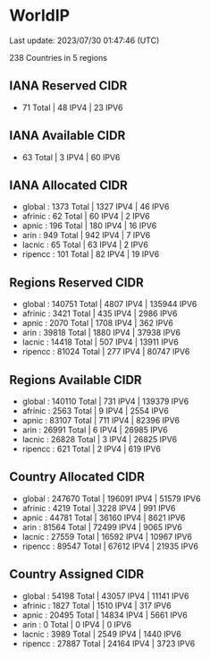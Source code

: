 # WorldIP

Last update: 2023/07/30 01:47:46 (UTC)

238 Countries in 5 regions

## IANA Reserved CIDR

- 71 Total | 48 IPV4 | 23 IPV6

## IANA Available CIDR

- 63 Total | 3 IPV4 | 60 IPV6

## IANA Allocated CIDR

- global : 1373 Total | 1327 IPV4 | 46 IPV6
- afrinic : 62 Total | 60 IPV4 | 2 IPV6
- apnic : 196 Total | 180 IPV4 | 16 IPV6
- arin : 949 Total | 942 IPV4 | 7 IPV6
- lacnic : 65 Total | 63 IPV4 | 2 IPV6
- ripencc : 101 Total | 82 IPV4 | 19 IPV6

## Regions Reserved CIDR

- global : 140751 Total | 4807 IPV4 | 135944 IPV6
- afrinic : 3421 Total | 435 IPV4 | 2986 IPV6
- apnic : 2070 Total | 1708 IPV4 | 362 IPV6
- arin : 39818 Total | 1880 IPV4 | 37938 IPV6
- lacnic : 14418 Total | 507 IPV4 | 13911 IPV6
- ripencc : 81024 Total | 277 IPV4 | 80747 IPV6

## Regions Available CIDR

- global : 140110 Total | 731 IPV4 | 139379 IPV6
- afrinic : 2563 Total | 9 IPV4 | 2554 IPV6
- apnic : 83107 Total | 711 IPV4 | 82396 IPV6
- arin : 26991 Total | 6 IPV4 | 26985 IPV6
- lacnic : 26828 Total | 3 IPV4 | 26825 IPV6
- ripencc : 621 Total | 2 IPV4 | 619 IPV6

## Country Allocated CIDR

- global : 247670 Total | 196091 IPV4 | 51579 IPV6
- afrinic : 4219 Total | 3228 IPV4 | 991 IPV6
- apnic : 44781 Total | 36160 IPV4 | 8621 IPV6
- arin : 81564 Total | 72499 IPV4 | 9065 IPV6
- lacnic : 27559 Total | 16592 IPV4 | 10967 IPV6
- ripencc : 89547 Total | 67612 IPV4 | 21935 IPV6

## Country Assigned CIDR

- global : 54198 Total | 43057 IPV4 | 11141 IPV6
- afrinic : 1827 Total | 1510 IPV4 | 317 IPV6
- apnic : 20495 Total | 14834 IPV4 | 5661 IPV6
- arin : 0 Total | 0 IPV4 | 0 IPV6
- lacnic : 3989 Total | 2549 IPV4 | 1440 IPV6
- ripencc : 27887 Total | 24164 IPV4 | 3723 IPV6
